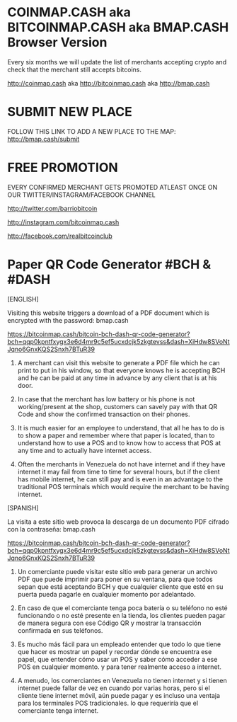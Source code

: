 # COINMAP.CASH aka BITCOINMAP.CASH aka BMAP.CASH Browser Version

Every six months we will update the list of merchants accepting crypto and check that the merchant still accepts bitcoins.

http://coinmap.cash aka http://bitcoinmap.cash aka http://bmap.cash

# SUBMIT NEW PLACE

FOLLOW THIS LINK TO ADD A NEW PLACE TO THE MAP: http://bmap.cash/submit

# FREE PROMOTION

EVERY CONFIRMED MERCHANT GETS PROMOTED ATLEAST ONCE ON OUR TWITTER/INSTAGRAM/FACEBOOK CHANNEL

http://twitter.com/barriobitcoin

http://instagram.com/bitcoinmap.cash

http://facebook.com/realbitcoinclub

# Paper QR Code Generator #BCH & #DASH

[ENGLISH]

Visiting this website triggers a download of a PDF document which is encrypted with the password: bmap.cash

https://bitcoinmap.cash/bitcoin-bch-dash-qr-code-generator?bch=qqp0kpntfxygx3e6d4mr9c5ef5ucxdcjk5zkgtevss&dash=XiHdw8SVoNtJqno6GnxKQS2Snxh7BTuR39

1. A merchant can visit this website to generate a PDF file which he can print to put in his window, so that everyone knows he is accepting BCH and he can be paid at any time in advance by any client that is at his door.

2. In case that the merchant has low battery or his phone is not working/present at the shop, customers can savely pay with that QR Code and show the confirmed transaction on their phones.

3. It is much easier for an employee to understand, that all he has to do is to show a paper and remember where that paper is located, than to understand how to use a POS and to know how to access that POS at any time and to actually have internet access.

4. Often the merchants in Venezuela do not have internet and if they have internet it may fail from time to time for several hours, but if the client has mobile internet, he can still pay and is even in an advantage to the traditional POS terminals which would require the merchant to be having internet.

[SPANISH]

La visita a este sitio web provoca la descarga de un documento PDF cifrado con la contraseña: bmap.cash

https://bitcoinmap.cash/bitcoin-bch-dash-qr-code-generator?bch=qqp0kpntfxygx3e6d4mr9c5ef5ucxdcjk5zkgtevss&dash=XiHdw8SVoNtJqno6GnxKQS2Snxh7BTuR39

1. Un comerciante puede visitar este sitio web para generar un archivo PDF que puede imprimir para poner en su ventana, para que todos sepan que está aceptando BCH y que cualquier cliente que esté en su puerta pueda pagarle en cualquier momento por adelantado.

2. En caso de que el comerciante tenga poca batería o su teléfono no esté funcionando o no esté presente en la tienda, los clientes pueden pagar de manera segura con ese Código QR y mostrar la transacción confirmada en sus teléfonos.

3. Es mucho más fácil para un empleado entender que todo lo que tiene que hacer es mostrar un papel y recordar dónde se encuentra ese papel, que entender cómo usar un POS y saber cómo acceder a ese POS en cualquier momento. y para tener realmente acceso a internet.

4. A menudo, los comerciantes en Venezuela no tienen internet y si tienen internet puede fallar de vez en cuando por varias horas, pero si el cliente tiene internet móvil, aún puede pagar y es incluso una ventaja para los terminales POS tradicionales. lo que requeriría que el comerciante tenga internet.
